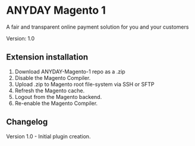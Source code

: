 # ANYDAY Magento 1

A fair and transparent online payment solution for you and your customers

Version: 1.0

## Extension installation

1. Download ANYDAY-Magento-1 repo as a .zip
2. Disable the Magento Compiler.
3. Upload .zip to Magento root file-system via SSH or SFTP
4. Refresh the Magento cache.
5. Logout from the Magento backend.
6. Re-enable the Magento Compiler.

## Changelog

Version 1.0 - Initial plugin creation.
